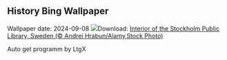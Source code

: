 ## History Bing Wallpaper
Wallpaper date: 2024-09-08
![](https://www.bing.com/th?id=OHR.StockholmLibrary_EN-IN6522849602_UHD.jpg&w=1000)Download: [Interior of the Stockholm Public Library, Sweden (© Andrei Hrabun/Alamy Stock Photo)](https://www.bing.com/th?id=OHR.StockholmLibrary_EN-IN6522849602_UHD.jpg)

Auto get programm by LtgX

